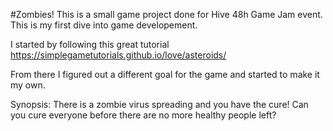 #Zombies!
This is a small game project done for Hive 48h Game Jam event. This is my first dive into game developement.

I started by following this great tutorial https://simplegametutorials.github.io/love/asteroids/

From there I figured out a different goal for the game and started to make it my own.

Synopsis: There is a zombie virus spreading and you have the cure! Can you cure everyone before there are no more healthy people left?
